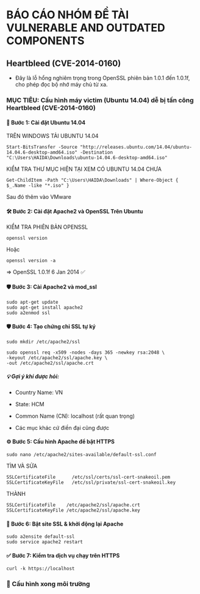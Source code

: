 # BÁO CÁO NHÓM ĐỀ TÀI VULNERABLE AND OUTDATED COMPONENTS
## Heartbleed (CVE-2014-0160)
* Đây là lỗ hổng nghiêm trọng trong OpenSSL phiên bản 1.0.1 đến 1.0.1f, cho phép đọc bộ nhớ máy chủ từ xa.
### MỤC TIÊU: Cấu hình máy victim (Ubuntu 14.04) dễ bị tấn công Heartbleed (CVE-2014-0160)
#### 🔧 Bước 1: Cài đặt Ubuntu 14.04
TRÊN WINDOWS TẢI UBUNTU 14.04
```
Start-BitsTransfer -Source "http://releases.ubuntu.com/14.04/ubuntu-14.04.6-desktop-amd64.iso" -Destination "C:\Users\HAIDA\Downloads\ubuntu-14.04.6-desktop-amd64.iso"
```
KIỂM TRA THƯ MỤC HIỆN TẠI XEM CÓ UBUNTU 14.04 CHƯA
```
Get-ChildItem -Path "C:\Users\HAIDA\Downloads" | Where-Object { $_.Name -like "*.iso" }
```
Sau đó thêm vào VMware
#### 🛠️ Bước 2: Cài đặt Apache2 và OpenSSL Trên Ubuntu
KIỂM TRA PHIÊN BẢN OPENSSL
```
openssl version
```
Hoặc
```
openssl version -a
```
=> OpenSSL 1.0.1f 6 Jan 2014 ✅
#### 🛡️ Bước 3: Cài Apache2 và mod_ssl
```
sudo apt-get update
sudo apt-get install apache2
sudo a2enmod ssl
```
#### 🛡️ Bước 4: Tạo chứng chỉ SSL tự ký
```
sudo mkdir /etc/apache2/ssl

sudo openssl req -x509 -nodes -days 365 -newkey rsa:2048 \
-keyout /etc/apache2/ssl/apache.key \
-out /etc/apache2/ssl/apache.crt
```
##### 💡 Gợi ý khi được hỏi:

- Country Name: VN

- State: HCM

- Common Name (CN): localhost (rất quan trọng)

- Các mục khác cứ điền đại cũng được
#### ⚙️ Bước 5: Cấu hình Apache để bật HTTPS
```
sudo nano /etc/apache2/sites-available/default-ssl.conf
```
TÌM VÀ SỬA
```
SSLCertificateFile      /etc/ssl/certs/ssl-cert-snakeoil.pem
SSLCertificateKeyFile   /etc/ssl/private/ssl-cert-snakeoil.key
```
THÀNH
```
SSLCertificateFile    /etc/apache2/ssl/apache.crt
SSLCertificateKeyFile /etc/apache2/ssl/apache.key
```
#### 🧩 Bước 6: Bật site SSL & khởi động lại Apache
```
sudo a2ensite default-ssl
sudo service apache2 restart
```
#### ✅ Bước 7: Kiểm tra dịch vụ chạy trên HTTPS
```
curl -k https://localhost
```
### 🌿 Cấu hình xong môi trường
